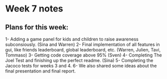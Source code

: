 # Week 7 notes

## Plans for this week:

1- Adding a game panel for kids and children to raise awareness subconsiously. (Sina and Warren)
2- Final implementation of all features in gui, like friends leaderboard, global leaderboard, etc. (Warren, Julien, Tavi, Tommaso)
3- Getting code coverage above 95% (Sven)
4- Completing The Joel Test and finishing up the perfect readme. (Sina)
5- Completing the Jacoco tests for weeks 3 and 4. 
6- We also shared some ideas about the final presentation and final report.


